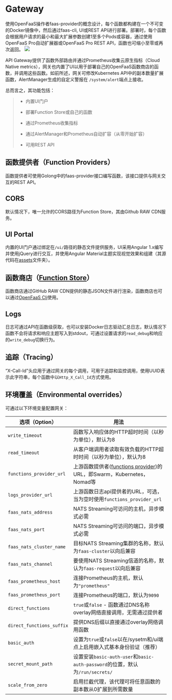 # Gateway
使用OpenFaaS操作者faas-provider的概念设计，每个函数都构建在一个不可变的Docker镜像中，然后通过faas-cli, UI或REST API进行部署。部署时，每个函数会根据用户请求的最小和最大扩展参数创建1至多个Pods或容器，通过使用OpenFaaS Pro自动扩展器或OpenFaaS Pro REST API，函数也可缩小至零或再次返回。
![](https://docs.openfaas.com/images/of-conceptual-operator.png)

API Gateway提供了函数外部路由并通过Prometheus收集云原生指标（Cloud Native metrics），网关也内置了UI以用于部署自己的OpenFaaS函数商店的函数，并调用这些函数。如前所述，网关可修改Kubernetes API中的副本数量扩展函数，AlertManager生成的自定义警报在	`/system/alert`端点上接收。

总而言之，其功能包括：

>* 内置UI门户
>
>* 部署Function Store或自己的函数
>
>* 通过Prometheus收集指标
>
>* 通过AlertManager和Prometheus自动扩容（从零开始扩容）
>
>* 可用REST API
## 函数提供者（Function Providers）

函数提供者可使用Golong中的faas-provider接口编写函数，该接口提供与网关交互的REST API。
## CORS

默认情况下，唯一允许的CORS路径为Function Store，其由Github RAW CDN服务。
## UI Portal

内置的UI门户通过绑定在`/ui/`路径的静态文件提供服务，UI采用Angular 1.x编写并使用jQuery进行交互，并使用Angular Material主题实现视觉效果和组建（其源代码在[assets](https://github.com/openfaas/faas/blob/master/gateway/assets)文件夹）。
## 函数商店（[Function Store](https://github.com/openfaas/store)）
函数商店通过GitHub RAW CDN提供的静态JSON文件进行渲染，函数商店也可以通过[OpenFaaS Cli](https://github.com/openfaas/faas-cli)使用。
## Logs
日志可通过API在函数级获取，也可以安装Docker日志驱动汇总日志，默认情况下函数不会将请求和响应主题写入到stdout，可通过设置请求的`read_debug`和响应的`write_debug`切换行为。
## 追踪（Tracing）
“X-Call-Id”头应用于通过网关的每个调用，可用于追踪和监控调用，使用UUID表示此字符串，每个函数中以`Http_X_Call_Id`方式使用。
## 环境覆盖（Environmental overrides）
可通过以下环境变量配置网关：

| 选项（Option）| 用法 |
| --- | --- |
|`write_timeout`|函数写入响应体的HTTP超时时间（以秒为单位），默认为8|
|`read_timeout`|从客户端调用者读取有效负载的HTTP超时时间（以秒为单位），默认为8|
|`functions_provider_url`|上游函数提供者([functions provider](https://github.com/openfaas/faas-provider/))的URL，即Swarm，Kubernetes，Nomad等|
|`logs_provider_url`|上游函数日志api提供者的URL，可选，当为空时使用`functions_provider_url`|
|`faas_nats_address`|NATS Streaming可访问的主机，异步模式必需|
|`faas_nats_port`|NATS Streaming可访问的端口，异步模式必需|
|`faas_nats_cluster_name`|目标NATS Streaming集群的名称，默认为`faas-cluster`以向后兼容|
|`faas_nats_channel`|要使用NATS Streaming信道的名称，默认为`faas-request`以向后兼容|
|`faas_prometheus_host`|连接Prometheus的主机，默认为`"prometheus"`|
|`faas_prometheus_port`|连接Prometheus的端口，默认为`9090`|
|`direct_functions`|`true`或`false` - 函数通过DNS名称overlay网络直接调用，无需通过提供者|
|`direct_functions_suffix`|提供DNS后缀以直接通过overlay网络调用函数|
|`basic_auth`|设置为`true`或`false`以在/sysetm和/ui端点上启用嵌入式基本身份验证（推荐）|
|`secret_mount_path`|设置安装`basic-auth-user`和`basic-auth-password`的位置，默认为`/run/secrets/`|
|`scale_from_zero`|启用拦截代理，该代理可将任意函数的副本数从0扩展到所需数量|

